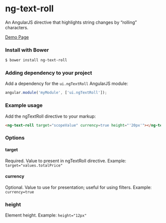 # ng-text-roll
An AngularJS directive that highlights string changes by “rolling” characters.

<a href="http://daveteply.github.io/ng-text-roll/dist">Demo Page</a>

### Install with Bower
```sh
$ bower install ng-text-roll
```

### Adding dependency to your project
Add a dependency for the `ui.ngTextRoll` AngularJS module:

```js
angular.module('myModule', ['ui.ngTextRoll']);
```

### Example usage
Add the ngTextRoll directive to your markup:
```html
<ng-text-roll target="scopeValue" currency=true height="'20px'"></ng-text-roll>
```

### Options

#### target
Required.  Value to present in ngTextRoll directive.
Example: ```target="values.totalPrice" ```
#### currency
Optional.  Value to use for presentation; useful for using filters.
Example: ``` currency=true ```
### height
Element height.
Example: ```height="12px"```
